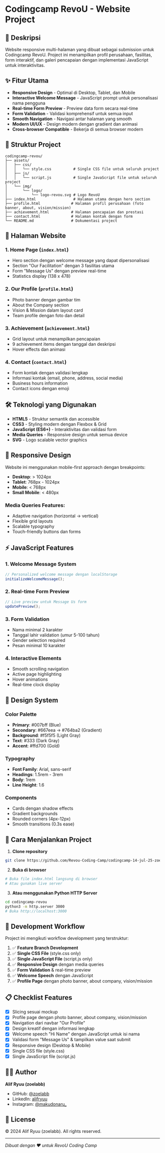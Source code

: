 # Codingcamp RevoU - Website Project

## 📖 Deskripsi

Website responsive multi-halaman yang dibuat sebagai submission untuk Codingcamp RevoU. Project ini menampilkan profil perusahaan, fasilitas, form interaktif, dan galeri pencapaian dengan implementasi JavaScript untuk interaktivitas.

## ✨ Fitur Utama

- **Responsive Design** - Optimal di Desktop, Tablet, dan Mobile
- **Interactive Welcome Message** - JavaScript prompt untuk personalisasi nama pengguna
- **Real-time Form Preview** - Preview data form secara real-time
- **Form Validation** - Validasi komprehensif untuk semua input
- **Smooth Navigation** - Navigasi antar halaman yang smooth
- **Modern UI/UX** - Design modern dengan gradient dan animasi
- **Cross-browser Compatible** - Bekerja di semua browser modern

## 📁 Struktur Project

```
codingcamp-revou/
├── assets/
│   ├── css/
│   │   └── style.css          # Single CSS file untuk seluruh project
│   ├── js/
│   │   └── script.js          # Single JavaScript file untuk seluruh project
│   └── img/
│       └── logo/
│           └── logo-revou.svg # Logo RevoU
├── index.html                 # Halaman utama dengan hero section
├── profile.html              # Halaman profil perusahaan (foto banner, about, vision/mission)
├── achievement.html          # Halaman pencapaian dan prestasi
├── contact.html              # Halaman kontak dengan form
└── README.md                 # Dokumentasi project
```

## 🎯 Halaman Website

### 1. **Home Page** (`index.html`)

- Hero section dengan welcome message yang dapat dipersonalisasi
- Section "Our Facilitation" dengan 3 fasilitas utama
- Form "Message Us" dengan preview real-time
- Statistics display (138 x 478)

### 2. **Our Profile** (`profile.html`)

- Photo banner dengan gambar tim
- About the Company section
- Vision & Mission dalam layout card
- Team profile dengan foto dan detail

### 3. **Achievement** (`achievement.html`)

- Grid layout untuk menampilkan pencapaian
- 9 achievement items dengan tanggal dan deskripsi
- Hover effects dan animasi

### 4. **Contact** (`contact.html`)

- Form kontak dengan validasi lengkap
- Informasi kontak (email, phone, address, social media)
- Business hours information
- Contact icons dengan emoji

## 🛠️ Teknologi yang Digunakan

- **HTML5** - Struktur semantik dan accessible
- **CSS3** - Styling modern dengan Flexbox & Grid
- **JavaScript (ES6+)** - Interaktivitas dan validasi form
- **Media Queries** - Responsive design untuk semua device
- **SVG** - Logo scalable vector graphics

## 📱 Responsive Design

Website ini menggunakan mobile-first approach dengan breakpoints:

- **Desktop**: > 1024px
- **Tablet**: 768px - 1024px
- **Mobile**: < 768px
- **Small Mobile**: < 480px

### Media Queries Features:

- Adaptive navigation (horizontal → vertical)
- Flexible grid layouts
- Scalable typography
- Touch-friendly buttons dan forms

## ⚡ JavaScript Features

### 1. **Welcome Message System**

```javascript
// Personalized welcome message dengan localStorage
initializeWelcomeMessage();
```

### 2. **Real-time Form Preview**

```javascript
// Live preview untuk Message Us form
updatePreview();
```

### 3. **Form Validation**

- Nama minimal 2 karakter
- Tanggal lahir validation (umur 5-100 tahun)
- Gender selection required
- Pesan minimal 10 karakter

### 4. **Interactive Elements**

- Smooth scrolling navigation
- Active page highlighting
- Hover animations
- Real-time clock display

## 🎨 Design System

### Color Palette

- **Primary**: #007bff (Blue)
- **Secondary**: #667eea → #764ba2 (Gradient)
- **Background**: #f5f5f5 (Light Gray)
- **Text**: #333 (Dark Gray)
- **Accent**: #ffd700 (Gold)

### Typography

- **Font Family**: Arial, sans-serif
- **Headings**: 1.5rem - 3rem
- **Body**: 1rem
- **Line Height**: 1.6

### Components

- Cards dengan shadow effects
- Gradient backgrounds
- Rounded corners (4px-12px)
- Smooth transitions (0.3s ease)

## 🚀 Cara Menjalankan Project

1. **Clone repository**

```bash
git clone https://github.com/Revou-Coding-Camp/codingcamp-14-jul-25-zoelabbb.git
```

2. **Buka di browser**

```bash
# Buka file index.html langsung di browser
# Atau gunakan live server
```

3. **Atau menggunakan Python HTTP Server**

```bash
cd codingcamp-revou
python3 -m http.server 3000
# Buka http://localhost:3000
```

## 🔧 Development Workflow

Project ini mengikuti workflow development yang terstruktur:

1. ✅ **Feature Branch Development**
2. ✅ **Single CSS File** (style.css only)
3. ✅ **Single JavaScript File** (script.js only)
4. ✅ **Responsive Design** dengan media queries
5. ✅ **Form Validation** & real-time preview
6. ✅ **Welcome Speech** dengan JavaScript
7. ✅ **Profile Page** dengan photo banner, about company, vision/mission

## 📋 Checklist Features

- [x] Slicing sesuai mockup
- [x] Profile page dengan photo banner, about company, vision/mission
- [x] Navigation dari navbar "Our Profile"
- [x] Design kreatif dengan informasi lengkap
- [x] Welcome speech "Hi Name" dengan JavaScript untuk isi nama
- [x] Validasi form "Message Us" & tampilkan value saat submit
- [x] Responsive design (Desktop & Mobile)
- [x] Single CSS file (style.css)
- [x] Single JavaScript file (script.js)

## 👨‍💻 Author

**Alif Ryuu (zoelabb)**

- GitHub: [@zoelabb](https://github.com/zoelabb)
- LinkedIn: [alifryuu](https://www.linkedin.com/in/alifryuu)
- Instagram: [@makudonaru\_](https://www.instagram.com/makudonaru_)

## 📄 License

© 2024 Alif Ryuu (zoelabb). All rights reserved.

---

_Dibuat dengan ❤️ untuk RevoU Coding Camp_
